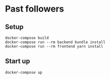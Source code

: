 # Past followers

## Setup

```
docker-compose build
docker-compose run --rm backend bundle install
docker-compose run --rm frontend yarn install
```

## Start up

```
docker-compose up
```
